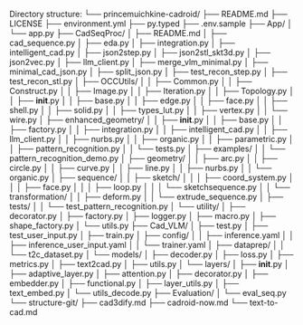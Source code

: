 Directory structure:
└── princemuichkine-cadroid/
    ├── README.md
    ├── LICENSE
    ├── environment.yml
    ├── py.typed
    ├── .env.sample
    ├── App/
    │   └── app.py
    ├── CadSeqProc/
    │   ├── README.md
    │   ├── cad_sequence.py
    │   ├── eda.py
    │   ├── integration.py
    │   ├── intelligent_cad.py
    │   ├── json2step.py
    │   ├── json2stl_skt3d.py
    │   ├── json2vec.py
    │   ├── llm_client.py
    │   ├── merge_vlm_minimal.py
    │   ├── minimal_cad_json.py
    │   ├── split_json.py
    │   ├── test_recon_step.py
    │   ├── test_recon_stl.py
    │   ├── OCCUtils/
    │   │   ├── Common.py
    │   │   ├── Construct.py
    │   │   ├── Image.py
    │   │   ├── Iteration.py
    │   │   ├── Topology.py
    │   │   ├── __init__.py
    │   │   ├── base.py
    │   │   ├── edge.py
    │   │   ├── face.py
    │   │   ├── shell.py
    │   │   ├── solid.py
    │   │   ├── types_lut.py
    │   │   ├── vertex.py
    │   │   └── wire.py
    │   ├── enhanced_geometry/
    │   │   ├── __init__.py
    │   │   ├── base.py
    │   │   ├── factory.py
    │   │   ├── integration.py
    │   │   ├── intelligent_cad.py
    │   │   ├── llm_client.py
    │   │   ├── nurbs.py
    │   │   ├── organic.py
    │   │   ├── parametric.py
    │   │   ├── pattern_recognition.py
    │   │   └── tests.py
    │   ├── examples/
    │   │   └── pattern_recognition_demo.py
    │   ├── geometry/
    │   │   ├── arc.py
    │   │   ├── circle.py
    │   │   ├── curve.py
    │   │   ├── line.py
    │   │   ├── nurbs.py
    │   │   └── organic.py
    │   ├── sequence/
    │   │   ├── sketch/
    │   │   │   ├── coord_system.py
    │   │   │   ├── face.py
    │   │   │   ├── loop.py
    │   │   │   └── sketchsequence.py
    │   │   └── transformation/
    │   │       ├── deform.py
    │   │       └── extrude_sequence.py
    │   ├── tests/
    │   │   └── test_pattern_recognition.py
    │   └── utility/
    │       ├── decorator.py
    │       ├── factory.py
    │       ├── logger.py
    │       ├── macro.py
    │       ├── shape_factory.py
    │       └── utils.py
    ├── Cad_VLM/
    │   ├── test.py
    │   ├── test_user_input.py
    │   ├── train.py
    │   ├── config/
    │   │   ├── inference.yaml
    │   │   ├── inference_user_input.yaml
    │   │   └── trainer.yaml
    │   ├── dataprep/
    │   │   └── t2c_dataset.py
    │   └── models/
    │       ├── decoder.py
    │       ├── loss.py
    │       ├── metrics.py
    │       ├── text2cad.py
    │       ├── utils.py
    │       └── layers/
    │           ├── __init__.py
    │           ├── adaptive_layer.py
    │           ├── attention.py
    │           ├── decorator.py
    │           ├── embedder.py
    │           ├── functional.py
    │           ├── layer_utils.py
    │           ├── text_embed.py
    │           └── utils_decode.py
    ├── Evaluation/
    │   └── eval_seq.py
    └── structure-git/
        ├── cad3dify.md
        ├── cadroid-now.md
        └── text-to-cad.md
